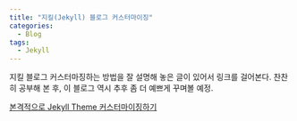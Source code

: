 ```yaml
---
title: "지킬(Jekyll) 블로그 커스터마이징"
categories:
  - Blog
tags:
  - Jekyll
---
```



지킬 블로그 커스터마징하는 방법을 잘 설명해 놓은 글이 있어서 링크를 걸어본다. 찬찬히 공부해 본 후, 이 블로그 역시 추후 좀 더 예쁘게 꾸며볼 예정.


[본격적으로 Jekyll Theme 커스터마이징하기](http://jihyeleee.com/blog/third-designer-can-make-jekyll-blog)
